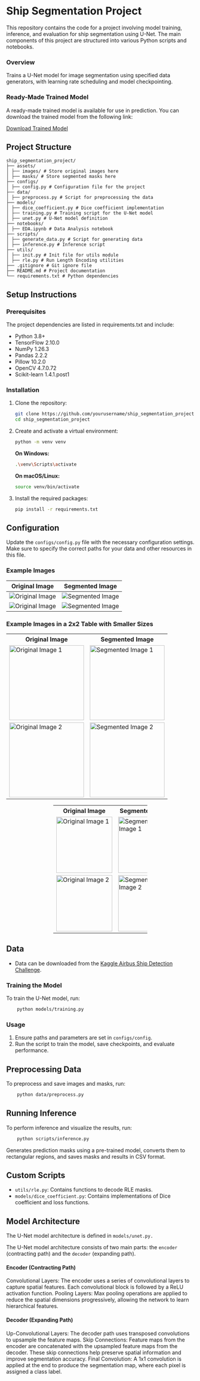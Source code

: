 # Ship Segmentation Project

This repository contains the code for a project involving model training, inference, and evaluation for ship segmentation using U-Net. The main components of this project are structured into various Python scripts and notebooks.

### Overview

Trains a U-Net model for image segmentation using specified data generators, with learning rate scheduling and model checkpointing.

### Ready-Made Trained Model

A ready-made trained model is available for use in prediction. You can download the trained model from the following link:

[Download Trained Model](https://huggingface.co/AnnaDee/ship_segmentation/blob/main/model.h5) 

## Project Structure

```
ship_segmentation_project/
├── assets/
│ ├── images/ # Store original images here
│ ├── masks/ # Store segmented masks here
├── configs/
│ ├── config.py # Configuration file for the project
├── data/
│ ├── preprocess.py # Script for preprocessing the data
├── models/
│ ├── dice_coefficient.py # Dice coefficient implementation
│ ├── training.py # Training script for the U-Net model
│ ├── unet.py # U-Net model definition
├── notebooks/
│ ├── EDA.ipynb # Data Analysis notebook
├── scripts/
│ ├── generate_data.py # Script for generating data
│ ├── inference.py # Inference script
├── utils/
│ ├── init.py # Init file for utils module
│ ├── rle.py # Run Length Encoding utilities
├── .gitignore # Git ignore file
├── README.md # Project documentation
└── requirements.txt # Python dependencies
```

## Setup Instructions

### Prerequisites

The project dependencies are listed in requirements.txt and include:

  - Python 3.8+
  - TensorFlow 2.10.0
  - NumPy 1.26.3
  - Pandas 2.2.2
  - Pillow 10.2.0
  - OpenCV 4.7.0.72
  - Scikit-learn 1.4.1.post1

### Installation

1. Clone the repository:

    ```bash
    git clone https://github.com/yourusername/ship_segmentation_project.git
    cd ship_segmentation_project
    ```

2. Create and activate a virtual environment:

    ```bash
    python -m venv venv
    ```

    **On Windows:**

    ```bash
    .\venv\Scripts\activate
    ```

    **On macOS/Linux:**

    ```bash
    source venv/bin/activate
    ```

3. Install the required packages:

    ```bash
    pip install -r requirements.txt
    ```

## Configuration

Update the `configs/config.py` file with the necessary configuration settings. Make sure to specify the correct paths for your data and other resources in this file.

### Example Images

| **Original Image** | **Segmented Image** |
|-------------------|--------------------|
| ![Original Image](assets/images/00abc623a.jpg) | ![Segmented Image](assets/masks/00abc623a.jpg) |
| ![Original Image](assets/images/00b21150c.jpg) | ![Segmented Image](assets/masks/00b21150c.jpg) |


### Example Images in a 2x2 Table with Smaller Sizes

<table>
  <tr>
    <th>Original Image</th>
    <th>Segmented Image</th>
  </tr>
  <tr>
    <td><img src="assets/images/00abc623a.jpg" alt="Original Image 1" width="200"/></td>
    <td><img src="assets/images/00b21150c.jpg" alt="Segmented Image 1" width="200"/></td>
  </tr>
  <tr>
    <td><img src="assets/masks/00abc623a.jpg" alt="Original Image 2" width="200"/></td>
    <td><img src="assets/masks/00b21150c.jpg" alt="Segmented Image 2" width="200"/></td>
  </tr>
</table>


<div style="width: 50%; margin: auto;">
  <table>
    <tr>
      <th>Original Image</th>
      <th>Segmented Image</th>
    </tr>
    <tr>
      <td><img src="assets/images/00abc623a.jpg" alt="Original Image 1" width="150"/></td>
      <td><img src="assets/images/00b21150c.jpg" alt="Segmented Image 1" width="150"/></td>
    </tr>
    <tr>
      <td><img src="assets/masks/00abc623a.jpg" alt="Original Image 2" width="150"/></td>
      <td><img src="assets/masks/00b21150c.jpg" alt="Segmented Image 2" width="150"/></td>
    </tr>
  </table>
</div>




## Data

  - Data can be downloaded from the [Kaggle Airbus Ship Detection Challenge](https://www.kaggle.com/competitions/airbus-ship-detection/data).

### Training the Model

To train the U-Net model, run:

```bash
    python models/training.py
```

### Usage

  1. Ensure paths and parameters are set in `configs/config`.
  2. Run the script to train the model, save checkpoints, and evaluate performance.

## Preprocessing Data

To preprocess and save images and masks, run:

```bash
    python data/preprocess.py
```

## Running Inference

To perform inference and visualize the results, run:

```bash
    python scripts/inference.py
```

Generates prediction masks using a pre-trained model, converts them to rectangular regions, and saves masks and results in CSV format.

## Custom Scripts

  - `utils/rle.py`: Contains functions to decode RLE masks.
  - `models/dice_coefficient.py`: Contains implementations of Dice coefficient and loss functions.

## Model Architecture

The U-Net model architecture is defined in `models/unet.py.`

The U-Net model architecture consists of two main parts: the `encoder` (contracting path) and the `decoder` (expanding path).

#### Encoder (Contracting Path)
Convolutional Layers: The encoder uses a series of convolutional layers to capture spatial features. Each convolutional block is followed by a ReLU activation function.
Pooling Layers: Max pooling operations are applied to reduce the spatial dimensions progressively, allowing the network to learn hierarchical features.

#### Decoder (Expanding Path)
Up-Convolutional Layers: The decoder path uses transposed convolutions to upsample the feature maps.
Skip Connections: Feature maps from the encoder are concatenated with the upsampled feature maps from the decoder. These skip connections help preserve spatial information and improve segmentation accuracy.
Final Convolution: A 1x1 convolution is applied at the end to produce the segmentation map, where each pixel is assigned a class label.